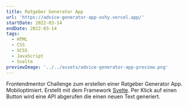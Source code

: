 ```yaml
---
title: Ratgeber Generator App
url: 'https://advice-generator-app-ashy.vercel.app/'
startDate: 2022-03-14
endDate: 2022-03-14
tags:
  - HTML
  - CSS
  - SCSS
  - JavaScript
  - Svelte
previewImage: '../../assets/advice-generator-app-preview.png'
---
```


Frontendmentor Challenge zum erstellen einer Ratgeber Generator App. Mobiloptimiert. Erstellt mit dem Framework [Svelte](https://svelte.dev/). Per Klick auf einen Button wird eine API abgerufen die einen neuen Text generiert.
